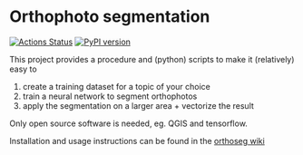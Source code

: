 # Orthophoto segmentation

[![Actions Status](https://github.com/orthoseg/v/actions/workflows/tests.yml/badge.svg?branch=master)](https://github.com/orthoseg/orthoseg/actions?query=workflow%3ATests) 
[![PyPI version](https://img.shields.io/pypi/v/orthoseg.svg)](https://pypi.org/project/orthoseg)

This project provides a procedure and (python) scripts to make it (relatively) easy to 
1. create a training dataset for a topic of your choice
2. train a neural network to segment orthophotos
3. apply the segmentation on a larger area + vectorize the result

Only open source software is needed, eg. QGIS and tensorflow.

Installation and usage instructions can be found in the [orthoseg wiki](https://github.com/orthoseg/orthoseg/wiki)
